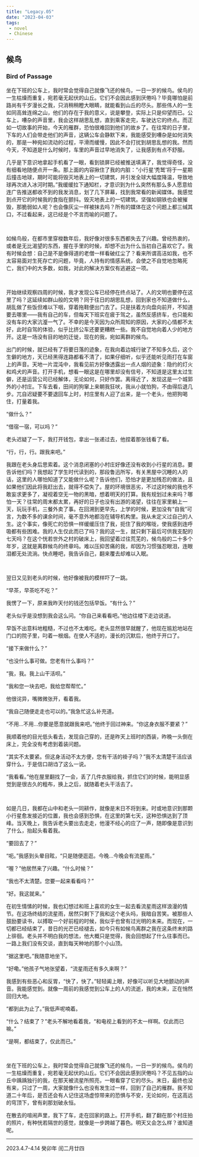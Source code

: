 ```yaml
---
title: "Legacy.05"
date: "2023-04-03"
tags:
 - novel
 - Chinese
---
```


## 候鸟
### Bird of Passage

	
坐在下班的公车上，我时常会觉得自己就像飞还的候鸟，一日一岁的候鸟。侯鸟的一生枯燥而重复，宛若毫无起伏的山丘。它们不会因此感到厌倦吗？毕竟哪怕是前路尚有千岁漫长之我，只消稍稍瞪大眼睛，就能看到山丘的尽头。那些伟人的一生如同高耸连绵之山，他们的存在于我的意义，说是攀登，实际上只是仰望而已。公车上，嘈杂的声音里，我会这样胡思乱想，直到乘客走完，车驶达它的终点。而正如一切故事的开始，今天的雁群，恐怕很难回到他们的故乡了。在往常的日子里，下车的人们会带走他们的声音，这辆公车会静默下来，我能感受到嘈杂是如何消失的，那是一种宛如流动的过程，平滑而缓慢，因此不会打扰到胡思乱想的我。然而今天，不知道是什么时候时，车里的声音过早地消失了，让我感到有点不舒服。

几乎是下意识地拿起手机看了一眼，看到锁屏已经被推送填满了，我觉得奇怪，没有细看地随便点开一条。那上面的内容揪住了我的内脏：“小行星‘秃鹫’将于一星期后撞击地球，期时可能将毁灭地表上的一切建筑，并引发全球大幅度降温，导致地球再次进入冰河时期。”我缓缓拉下通知栏，才意识到为什么突然有那么多人愿意给连广告推送都收不到的我发消息，划了几下屏幕，找到我常看的新闻媒体。我感觉到点开它的时候我的食指在颤抖。毁灭地表上的一切建筑。坚强如钢铁也会被摧毁，那脆弱如人呢？也会像灰尘一样被抹去吗？所有的媒体在这个问题上都三缄其口，不过看起来，这已经是个不言而喻的问题了。

<br>
    
如候鸟般，在都市里穿梭数年后，我好像对很多东西都失去了兴趣。曾经热衷的，或者是无比渴望的东西，握在手里的时候，却想不出为什么当初自己喜欢它了。我有时候会想：自己是不是像得道的老僧一样看破红尘了？看来所谓高洁如我，也不太容易面对生死存亡的问题，毕竟，人持有的情感系统，会使之不自觉地忽略死亡，我们中的大多数，如我，对此的解决方案仅有逃避这一项。
    
<br>

开始继续观察四周的时候，我才发现公车已经停在终点站了。人的文明也要停在这里了吗？这延续如群山般的文明？同于往日的胡思乱想，回到家也不知道做什么，胡乱做了些饭但难以下咽，穿着拖鞋便出门去了。只是扶着方向盘向前开，不知道要去哪里——我有自己的车，但每天下班实在疲于驾之，虽然反感挤车，也只能和没有车的大家沆瀣一气了。不幸的是今天因为众所周知的原因，大家的心情都不太好，此时自驾的体验，似乎比挤公车还要更糟糕一些。我不自觉地向着人少的地方开。这是一场没有目的地的迁徙，现在的我，宛如离群的候鸟。

出门的时候，就已经有了将要日落的迹象，在我向着边城行驶了不知多久后，这个生僻的地方，天已经黑得连路都看不清了，如果仔细听，似乎还能听见雨打在车窗上的声音。天地一片混沌中，我看见前方好像透露出一点人烟的迹象：隐约的灯火和鸡犬的声音。打开手机，想看一眼这是在哪里却没有信号，不知道是这里太过生僻，还是运营公司已经解体，无论如何，只好作罢。离得近了，发现这是一个城郭外的小村庄。下车去看，田间的狗窜上来朝我狂吠，我从小就怕狗，不由得后退几步。兀自迟疑要不要退回车上时，村庄里有人迎了出来，是一个老头，他把狗喝住，打量着我。

“做什么？”

“借宿一宿，可以吗？”

老头迟疑了一下，我打开钱包，拿出一张递过去，他捏着那张钱看了看。

“行，行，行。跟我来吧。”

我跟在老头身后思索着。这个消息闭塞的小村庄好像还没有收到小行星的消息。要告诉他们吗？我想起了学生时代读到的，那段鲁迅所写，有关黑屋中沉睡的人的话，这里的人哪怕知道了又能做什么呢？告诉他们，恐怕才是更加残忍的做法，且如果他们因此将我赶出去，就得不偿失了。屋的环境很恶劣，不过这时候的我也不敢妄求更多了，凝视着空无一物的黑暗，想着明天的打算。我有规划过未来吗？哪怕一天？往常的周末都太累，再好的日子也没有出游的渴望，往往在家里躺上一天，玩玩手机，三餐外卖了事。在回溯到更早先，上学的时候，更加没有“自我”可言，为数不多的课余时间，毫不意外地都泡在辅导机构里。我从未定义过自己的人生。这个事实，像死亡的恐惧一样缓缓压住了我，扼住了我的喉咙，使我感到连呼吸都有些困难。我的人生仅此而已了吗？我的这一生，就只剩下最后可供我支配的七天吗？在这个恍若世外之村的破床上，我回望着过往荒芜的，候鸟般的二十多个年岁，这就是离群候鸟的终章吗。难以压抑苦痛的我，却因为习惯强忍眼泪，连眼泪都无处流淌。快点睡吧，我告诉自己，翻来覆去却难以入眠。

<br>
    
翌日又见到老头的时候，他好像被我的模样吓了一跳。

“早茶，早茶吃不吃？”

我愣了一下，原来我昨天付的钱还包括早饭。“有什么？”

老头似乎是没想到我会这么问。“你自己来看看吧。”他边往楼下走边说道。

早饭不出意料地粗糙，不过也不太难吃。老头显然很早就醒了，他现在尴尬地站在门口的院子里，叼着一根烟。在使人不适的，漫长的沉默后，他终于开口了。

“接下来做什么？”

“也没什么事可做。您老有什么事吗？”

“我，我。我上山干活呗。”

“我和您一块去吧，我给您帮帮忙。”

他很诧异，嘴微微张开，看着我。

“我自己随便走走也可以的。”我急忙这么补充道。

“不用…不用…你要是愿意就跟我来吧。”他终于回过神来。“你这身衣服不要紧？”

我顺着他的目光低头看去，发现自己穿的，还是昨天上班时的西装，昨晚一头倒在床上，完全没有考虑到着装问题。

“其实不太要紧。但这身活动不太方便，您有干活的褂子吗？”我不太清楚干活应该穿什么，于是信口胡诌了这么一说。

“我看看。”他在屋里翻找了一会，丢了几件衣服给我，抓住它们的时候，能明显感觉到是很古久的粗布，换上之后，就随着老头干活去了。

<br>
    
如是几日，我都在山中和老头一同耕作，就像是末日不将到来。时或地意识到那颗小行星愈发接近的位置，我也会感到恐惧，在这里的第七天，这种恐惧达到了顶峰。当天晚上，我告诉老头要出去走走，他漫不经心的应了一声，随即像是意识到了什么，抬起头看着我。

“要回去了？”

“呃。”我感到头晕目眩，“只是随便逛逛。今晚…今晚会有流星雨。”

“喔？”他居然来了兴趣。“什么时候？”

“我也不太清楚。您要一起来看看吗？”

“好。我这就来。”

在初生情愫的时候，我也幻想过和班上喜欢的女生一起去看流星雨这样浪漫的情节。在这场终结的流星雨，居然只剩下了我和这个老头吗，我暗自苦笑。被那些人鼓励要读书，以搏取一个好前程的时候，我似乎也曾有过光明的未来。而现在，一切都已经结束了，昔日的光芒已经褪去，如今只有如候鸟离群之我在这条终末的路上徘徊。老头并不明白我的想法，他大概只是觉得，我会回想起了什么往事而已。一路上我们没有交谈，直到每天种地的那个小山顶。

“据这里吧。”我随意地坐下。

“好嘞。”他孩子气地张望着，“流星雨还有多久来啊？”

我感到有些恶心和反胃，“快了，快了。”轻轻阖上眼，好像可以听见大地颤动的声音。我能感觉到。就像一周前的我感觉到公车上的人的流逝，我的未来，正在悄然回归大地。

“都到此为止了。”我低声呢喃着。

“什么？结束了？”老头不解地看着我，“和电视上看到的不太一样啊。仅此而已嘛。”

“是啊，都结束了，仅此而已。”

<br>
    
坐在下班的公车上，我时常会觉得自己就像飞还的候鸟，一日一岁的候鸟。侯鸟的一生枯燥而重复，宛若毫无起伏的山丘。它们不会因此感到厌倦吗？不见五指的山丘中踽踽独行的我，在那天被流星所照亮，一眼看穿了它的尽头。末日，最终也没有来，只过了一周，大家就像什么也没有发生过一样，回到了自己的雁群。我不知道二十年后，是否还会有人记住这场虚惊带来的恐惧与不安，无论如何，在这高远的穹顶下，曾有刹那划破永恒。

在散去的喧闹声里，我下了车，走在回家的路上。打开手机，翻了翻在那个村庄拍的照片，有种恍若隔世的感觉，就像是一步跨越了暮色。明天又会怎么样？谁知道呢。

- - -
2023.4.7-4.14
癸卯年 闰二月廿四


	
	
	

	

